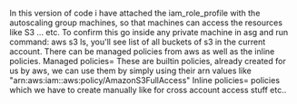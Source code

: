 In this version of code i have attached the iam_role_profile with the autoscaling group machines, so that machines can access the resources like S3 ... etc. To confirm this go inside any private machine in asg and run command: aws s3 ls, you'll see list of all buckets of s3 in the current account. 
There can be managed policies from aws as well as the inline policies.
Managed policies= These are builtin policies, already created for us by aws, we can use them by simply using their arn values like "arn:aws:iam::aws:policy/AmazonS3FullAccess"
Inline policies= policies which we have to create manually like for cross account access stuff etc..

